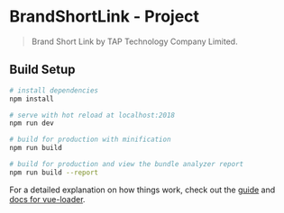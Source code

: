 # BrandShortLink - Project

> Brand Short Link by TAP Technology Company Limited.

## Build Setup

``` bash
# install dependencies
npm install

# serve with hot reload at localhost:2018
npm run dev

# build for production with minification
npm run build

# build for production and view the bundle analyzer report
npm run build --report
```

For a detailed explanation on how things work, check out the [guide](http://vuejs-templates.github.io/webpack/) and [docs for vue-loader](http://vuejs.github.io/vue-loader).
